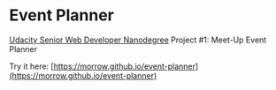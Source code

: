 # Event Planner #
[Udacity Senior Web Developer Nanodegree](https://www.udacity.com/course/senior-web-developer-nanodegree--nd802) Project #1: Meet-Up Event Planner


Try it here: [https://morrow.github.io/event-planner](https://morrow.github.io/event-planner)
